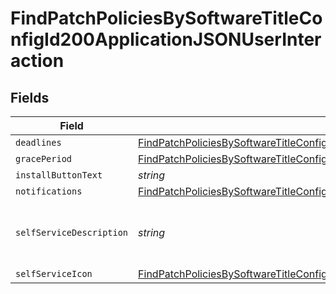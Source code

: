 # FindPatchPoliciesBySoftwareTitleConfigId200ApplicationJSONUserInteraction


## Fields

| Field                                                                                                                                                                                                           | Type                                                                                                                                                                                                            | Required                                                                                                                                                                                                        | Description                                                                                                                                                                                                     | Example                                                                                                                                                                                                         |
| --------------------------------------------------------------------------------------------------------------------------------------------------------------------------------------------------------------- | --------------------------------------------------------------------------------------------------------------------------------------------------------------------------------------------------------------- | --------------------------------------------------------------------------------------------------------------------------------------------------------------------------------------------------------------- | --------------------------------------------------------------------------------------------------------------------------------------------------------------------------------------------------------------- | --------------------------------------------------------------------------------------------------------------------------------------------------------------------------------------------------------------- |
| `deadlines`                                                                                                                                                                                                     | [FindPatchPoliciesBySoftwareTitleConfigId200ApplicationJSONUserInteractionDeadlines](../../models/operations/findpatchpoliciesbysoftwaretitleconfigid200applicationjsonuserinteractiondeadlines.md)             | :heavy_minus_sign:                                                                                                                                                                                              | N/A                                                                                                                                                                                                             |                                                                                                                                                                                                                 |
| `gracePeriod`                                                                                                                                                                                                   | [FindPatchPoliciesBySoftwareTitleConfigId200ApplicationJSONUserInteractionGracePeriod](../../models/operations/findpatchpoliciesbysoftwaretitleconfigid200applicationjsonuserinteractiongraceperiod.md)         | :heavy_minus_sign:                                                                                                                                                                                              | N/A                                                                                                                                                                                                             |                                                                                                                                                                                                                 |
| `installButtonText`                                                                                                                                                                                             | *string*                                                                                                                                                                                                        | :heavy_minus_sign:                                                                                                                                                                                              | N/A                                                                                                                                                                                                             | Update                                                                                                                                                                                                          |
| `notifications`                                                                                                                                                                                                 | [FindPatchPoliciesBySoftwareTitleConfigId200ApplicationJSONUserInteractionNotifications](../../models/operations/findpatchpoliciesbysoftwaretitleconfigid200applicationjsonuserinteractionnotifications.md)     | :heavy_minus_sign:                                                                                                                                                                                              | N/A                                                                                                                                                                                                             |                                                                                                                                                                                                                 |
| `selfServiceDescription`                                                                                                                                                                                        | *string*                                                                                                                                                                                                        | :heavy_minus_sign:                                                                                                                                                                                              | N/A                                                                                                                                                                                                             | Latest update for Google Chrome                                                                                                                                                                                 |
| `selfServiceIcon`                                                                                                                                                                                               | [FindPatchPoliciesBySoftwareTitleConfigId200ApplicationJSONUserInteractionSelfServiceIcon](../../models/operations/findpatchpoliciesbysoftwaretitleconfigid200applicationjsonuserinteractionselfserviceicon.md) | :heavy_minus_sign:                                                                                                                                                                                              | N/A                                                                                                                                                                                                             |                                                                                                                                                                                                                 |